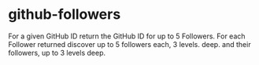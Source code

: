 # github-followers
For a given GitHub ID return the GitHub ID for up to 5 Followers.  For each Follower returned discover up to 5 followers each, 3 levels. deep. and their followers, up to 3 levels deep.
